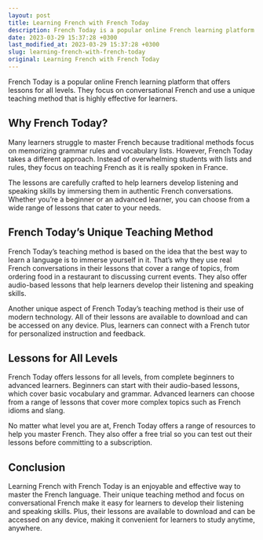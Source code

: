 ```yaml
---
layout: post
title: Learning French with French Today
description: French Today is a popular online French learning platform that offers lessons for all levels. They focus on conversational French and use a unique teaching method that is highly effective for learners.
date: 2023-03-29 15:37:28 +0300
last_modified_at: 2023-03-29 15:37:28 +0300
slug: learning-french-with-french-today
original: Learning French with French Today
---
```


French Today is a popular online French learning platform that offers lessons for all levels. They focus on conversational French and use a unique teaching method that is highly effective for learners.

## Why French Today?

Many learners struggle to master French because traditional methods focus on memorizing grammar rules and vocabulary lists. However, French Today takes a different approach. Instead of overwhelming students with lists and rules, they focus on teaching French as it is really spoken in France.

The lessons are carefully crafted to help learners develop listening and speaking skills by immersing them in authentic French conversations. Whether you’re a beginner or an advanced learner, you can choose from a wide range of lessons that cater to your needs.

## French Today’s Unique Teaching Method

French Today’s teaching method is based on the idea that the best way to learn a language is to immerse yourself in it. That’s why they use real French conversations in their lessons that cover a range of topics, from ordering food in a restaurant to discussing current events. They also offer audio-based lessons that help learners develop their listening and speaking skills.

Another unique aspect of French Today’s teaching method is their use of modern technology. All of their lessons are available to download and can be accessed on any device. Plus, learners can connect with a French tutor for personalized instruction and feedback.

## Lessons for All Levels

French Today offers lessons for all levels, from complete beginners to advanced learners. Beginners can start with their audio-based lessons, which cover basic vocabulary and grammar. Advanced learners can choose from a range of lessons that cover more complex topics such as French idioms and slang.

No matter what level you are at, French Today offers a range of resources to help you master French. They also offer a free trial so you can test out their lessons before committing to a subscription.

## Conclusion

Learning French with French Today is an enjoyable and effective way to master the French language. Their unique teaching method and focus on conversational French make it easy for learners to develop their listening and speaking skills. Plus, their lessons are available to download and can be accessed on any device, making it convenient for learners to study anytime, anywhere.
